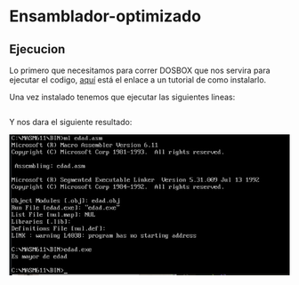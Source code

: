 # Ensamblador-optimizado

## Ejecucion
Lo primero que necesitamos para correr DOSBOX que nos servira para ejecutar el codigo, [aquí](https://www.youtube.com/watch?v=vECpJYjYAcs) está el enlace a un tutorial de como instalarlo.

Una vez instalado tenemos que ejecutar las siguientes lineas:

```

```

Y nos dara el siguiente resultado:

![codigo-corriendo](https://github.com/elalo4171/ensamblador-optimizado/blob/master/run.jpeg)

